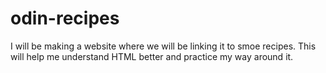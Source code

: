 # odin-recipes

I will be making a website where we will be linking it to smoe recipes.
This will help me understand HTML better and practice my way around it.